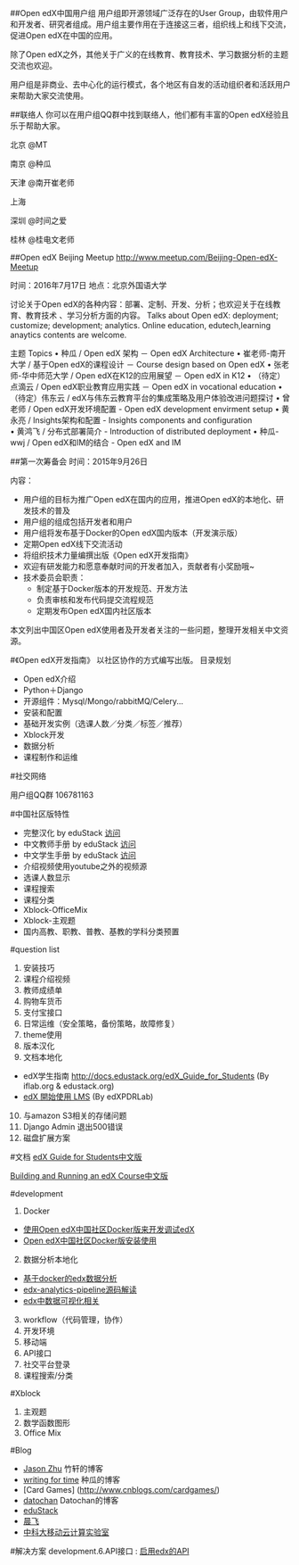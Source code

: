 ##Open edX中国用户组
用户组即开源领域广泛存在的User Group，由软件用户和开发者、研究者组成。用户组主要作用在于连接这三者，组织线上和线下交流，促进Open edX在中国的应用。

除了Open edX之外，其他关于广义的在线教育、教育技术、学习数据分析的主题交流也欢迎。

用户组是非商业、去中心化的运行模式，各个地区有自发的活动组织者和活跃用户来帮助大家交流使用。

##联络人
你可以在用户组QQ群中找到联络人，他们都有丰富的Open edX经验且乐于帮助大家。

北京 @MT

南京 @种瓜 

天津 @南开崔老师
 
上海 

深圳 @时间之爱

桂林 @桂电文老师

##Open edX Beijing Meetup
http://www.meetup.com/Beijing-Open-edX-Meetup

时间：2016年7月17日
地点：北京外国语大学

讨论关于Open edX的各种内容：部署、定制、开发、分析；也欢迎关于在线教育、教育技术 、学习分析方面的内容。 
Talks about Open edX: deployment; customize; development; analytics.  Online education, edutech,learning anaytics contents are welcome.

主题  Topics
• 种瓜 / Open edX 架构 － Open edX Architecture
• 崔老师-南开大学 / 基于Open edX的课程设计 － Course design based on Open edX
• 张老师-华中师范大学 / Open edX在K12的应用展望 － Open edX in K12
• （待定）点滴云 / Open edX职业教育应用实践 － Open edX in vocational education
• （待定）伟东云 / edX与伟东云教育平台的集成策略及用户体验改进问题探讨
• 曾老师 / Open edX开发环境配置 - Open edX development envirment setup
• 黄永亮 / Insights架构和配置 - Insights components and configuration  
• 黄鸿飞 / 分布式部署简介 - Introduction of distributed deployment 
• 种瓜-wwj / Open edX和IM的结合 - Open edX and IM


##第一次筹备会
时间：2015年9月26日

内容：
* 用户组的目标为推广Open edX在国内的应用，推进Open edX的本地化、研发技术的普及
* 用户组的组成包括开发者和用户
* 用户组将发布基于Docker的Open edX国内版本（开发演示版） 
* 定期Open edX线下交流活动
* 将组织技术力量编撰出版《Open edX开发指南》
* 欢迎有研发能力和愿意奉献时间的开发者加入，贡献者有小奖励哦~
* 技术委员会职责：
    * 制定基于Docker版本的开发规范、开发方法
    * 负责审核和发布代码提交流程规范
    * 定期发布Open edX国内社区版本

本文列出中国区Open edX使用者及开发者关注的一些问题，整理开发相关中文资源。

#《Open edX开发指南》
以社区协作的方式编写出版。
目录规划
* Open edX介绍
* Python＋Django
* 开源组件：Mysql/Mongo/rabbitMQ/Celery...
* 安装和配置
* 基础开发实例（选课人数／分类／标签／推荐）
* Xblock开发
* 数据分析
* 课程制作和运维

#社交网络

用户组QQ群 106781163

#中国社区版特性
* 完整汉化 by eduStack [访问](http://edustack.org/2015/10/26/open-edx-cypress%E5%AE%8C%E6%95%B4%E6%B1%89%E5%8C%96%E8%AF%AD%E8%A8%80%E5%8C%85/)
* 中文教师手册 by eduStack [访问](http://docs.edustack.org/Building_and_Running_an_edX_Course/)
* 中文学生手册 by eduStack [访问](http://docs.edustack.org/edX_Guide_for_Students/)
* 介绍视频使用youtube之外的视频源
* 选课人数显示
* 课程搜索
* 课程分类
* Xblock-OfficeMix
* Xblock-主观题
* 国内高教、职教、普教、基教的学科分类预置

#question list
1. 安装技巧
2. 课程介绍视频
3. 教师成绩单
4. 购物车货币
5. 支付宝接口
6. 日常运维（安全策略，备份策略，故障修复）
7. theme使用
8. 版本汉化
9. 文档本地化    
  *  edX学生指南  http://docs.edustack.org/edX_Guide_for_Students (By iflab.org & edustack.org)
  *  [edX 開始使用 LMS](http://edx-lms-zhtw.readthedocs.org/zh_TW/latest/read_me.html) (By edXPDRLab)
10. 与amazon S3相关的存储问题
11. Django Admin 退出500错误
12. 磁盘扩展方案

#文档
[edX Guide for Students中文版](http://docs.edustack.org/edX_Guide_for_Students/)

[Building and Running an edX Course中文版](http://docs.edustack.org/Building_and_Running_an_edX_Course/)

#development
1. Docker
  * [使用Open edX中国社区Docker版来开发调试edX](http://wwj718.github.io/edx-cypress-cn-for-deveiopment.html)
  * [Open edX中国社区Docker版安装使用](http://wwj718.github.io/edx-cypress-cn-install-and-use.html)

2. 数据分析本地化
  * [基于docker的edx数据分析](http://wwj718.github.io/edx-data-analysis-on-docker.html)
  * [edx-analytics-pipeline源码解读](http://wwj718.github.io/edx-analytics-pipeline-code-analysis.html)
  * [edx中数据可视化相关](http://wwj718.github.io/edx-insight.html)
3. workflow（代码管理，协作）
4. 开发环境
5. 移动端
6. API接口
7. 社交平台登录
8. 课程搜索/分类

#Xblock
1. 主观题
2. 数学函数图形
3. Office Mix

#Blog
*  [Jason Zhu](https://www.idefs.com/) 竹轩的博客
*  [writing for time](http://wwj718.github.io/category/edx.html)  种瓜的博客
*  [Card Games] (http://www.cnblogs.com/cardgames/)
*  [datochan](http://datochan.me/)  Datochan的博客
*  [eduStack](http://edustack.org/)
*  [晨飞](http://ichenfei.com)
*  [中科大移动云计算实验室](http://www.mc2lab.com/)

#解决方案
development.6.API接口 : [启用edx的API](http://wwj718.github.io/edx-api.html)